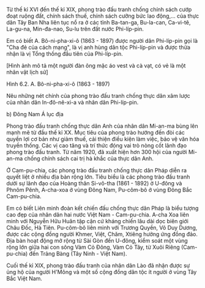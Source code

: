Từ thế kỉ XVI đến thế kỉ XIX, phong trào đấu tranh chống chính sách cướp đoạt ruộng đất, chính sách thuế, chính sách cưỡng bức lao động,... của thực dân Tây Ban Nha liên tục nổ ra ở các tỉnh Ba-tan-ga, Bu-la-can, Ca-vi-tê, La-gu-na, Min-đa-nao, Su-lu trên đất nước Phi-líp-pin.

Em có biết
A. Bô-ni-pha-xi-ô (1863 - 1897) được người dân Phi-líp-pin gọi là "Cha đẻ của cách mạng", là vị anh hùng dân tộc Phi-líp-pin và được thừa nhận là vị Tổng thống đầu tiên của Phi-líp-pin.

[Hình ảnh mô tả một người đàn ông mặc áo vest và cà vạt, có vẻ là một nhân vật lịch sử]

Hình 6.2. A. Bô-ni-pha-xi-ô (1863 - 1897)

Nêu những nét chính của phong trào đấu tranh chống thực dân xâm lược của nhân dân In-đô-nê-xi-a và nhân dân Phi-líp-pin.

b) Đông Nam Á lục địa

Phong trào đấu tranh chống thực dân Anh của nhân dân Mi-an-ma bùng lên mạnh mẽ từ đầu thế kỉ XX. Mục tiêu của phong trào hướng đến đòi các quyền lợi cơ bản như giảm thuế, cải thiện điều kiện làm việc, bảo vệ văn hóa truyền thống. Các vị cao tăng và trí thức đóng vai trò nòng cốt lãnh đạo phong trào đấu tranh. Từ năm 1920, đã xuất hiện hơn 300 hội của người Mi-an-ma chống chính sách cai trị hà khắc của thực dân Anh.

Ở Cam-pu-chia, các phong trào đấu tranh chống thực dân Pháp diễn ra quyết liệt ở nhiều địa bàn rộng lớn. Tiêu biểu là các phong trào đấu tranh dưới sự lãnh đạo của Hoàng thân Si-vô-tha (1861 - 1892) ở U-đông và Phnôm Pênh, A-cha-xoa ở vùng Đông Nam, Pu-côm-bô ở vùng Đông Bắc Cam-pu-chia.

Em có biết
Liên minh đoàn kết chiến đấu chống thực dân Pháp là biểu tượng cao đẹp của nhân dân hai nước Việt Nam - Cam-pu-chia. A-cha Xoa liên minh với Nguyễn Hữu Huân tập cận cứ kháng chiến lâu dài dọc biên giới Châu Đốc, Hà Tiên. Pu-côm-bô liên minh với Trương Quyền, Võ Duy Dương, được các cộng đồng người Khmer, Việt, Chăm, Xtiêng hưởng ứng đồng đảo. Địa bàn hoạt động mở rộng từ Sài Gòn đến U-đông, kiểm soát một vùng rộng lớn giữa hai con sông Vàm Cỏ Đông, Vàm Cỏ Tây, từ Xuôi Riêng (Cam-pu-chia) đến Trảng Bàng (Tây Ninh - Việt Nam).

Cuối thế kỉ XIX, phong trào đấu tranh của nhân dân Lào đã nhận được sự ủng hộ của người H'Mông và một số cộng đồng dân tộc ít người ở vùng Tây Bắc Việt Nam.